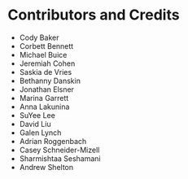 # Contributors and Credits

- Cody Baker
- Corbett Bennett
- Michael Buice
- Jeremiah Cohen
- Saskia de Vries
- Bethanny Danskin
- Jonathan Elsner
- Marina Garrett
- Anna Lakunina
- SuYee Lee
- David Liu
- Galen Lynch
- Adrian Roggenbach
- Casey Schneider-Mizell
- Sharmishtaa Seshamani
- Andrew Shelton